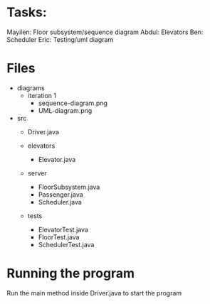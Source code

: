# Tasks:
Mayilen: Floor subsystem/sequence diagram
Abdul: Elevators
Ben: Scheduler
Eric: Testing/uml diagram

# Files
- diagrams
    - iteration 1
        - sequence-diagram.png
        - UML-diagram.png    
- src
    - Driver.java

    - elevators
        - Elevator.java

    - server
        - FloorSubsystem.java
        - Passenger.java
        - Scheduler.java

    - tests
        - ElevatorTest.java
        - FloorTest.java
        - SchedulerTest.java

# Running the program
Run the main method inside Driver.java to start the program

